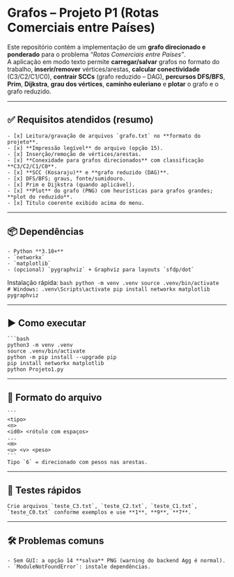 # Grafos – Projeto P1 (Rotas Comerciais entre Países)

Este repositório contém a implementação de um **grafo direcionado e ponderado** para o problema _“Rotas Comerciais entre Países”_.  
A aplicação em modo texto permite **carregar/salvar** grafos no formato do trabalho, **inserir/remover** vértices/arestas, **calcular conectividade** (C3/C2/C1/C0), **contrair SCCs** (grafo reduzido – DAG), **percursos DFS/BFS**, **Prim**, **Dijkstra**, **grau dos vértices**, **caminho euleriano** e **plotar** o grafo e o grafo reduzido.

---

 ## ✅ Requisitos atendidos (resumo)
    - [x] Leitura/gravação de arquivos `grafo.txt` no **formato do projeto**.
    - [x] **Impressão legível** do arquivo (opção 15).
    - [x] Inserção/remoção de vértices/arestas.
    - [x] **Conexidade para grafos direcionados** com classificação **C3/C2/C1/C0**.
    - [x] **SCC (Kosaraju)** e **grafo reduzido (DAG)**.
    - [x] DFS/BFS; graus, fonte/sumidouro.
    - [x] Prim e Dijkstra (quando aplicável).
    - [x] **Plot** do grafo (PNG) com heurísticas para grafos grandes; **plot do reduzido**.
    - [x] Título coerente exibido acima do menu.

---

## 📦 Dependências
    - Python **3.10+**
    - `networkx`
    - `matplotlib`
    - (opcional) `pygraphviz` + Graphviz para layouts `sfdp/dot`

Instalação rápida:
    ```bash
    python -m venv .venv
    source .venv/bin/activate  # Windows: .venv\Scripts\activate
    pip install networkx matplotlib pygraphviz
    ```

---

## ▶️ Como executar 
    ```bash
    python3 -m venv .venv
    source .venv/bin/activate
    python -m pip install --upgrade pip
    pip install networkx matplotlib
    python Projeto1.py

---

## 📑 Formato do arquivo
    ```
    <tipo>
    <n>
    <id0> <rótulo com espaços>
    ...
    <m>
    <u> <v> <peso>
    ```
    Tipo `6` = direcionado com pesos nas arestas.

---

## 🧪 Testes rápidos
    Crie arquivos `teste_C3.txt`, `teste_C2.txt`, `teste_C1.txt`, `teste_C0.txt` conforme exemplos e use **1**, **9**, **7**.

---

## 🛠 Problemas comuns
    - Sem GUI: a opção 14 **salva** PNG (warning do backend Agg é normal).
    - `ModuleNotFoundError`: instale dependências.
